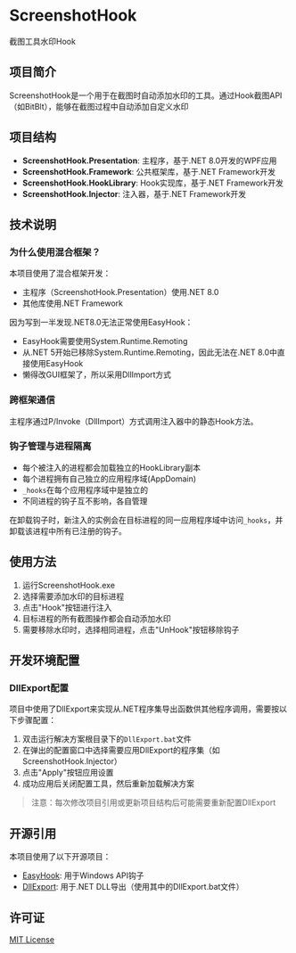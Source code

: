 # ScreenshotHook
截图工具水印Hook

## 项目简介

ScreenshotHook是一个用于在截图时自动添加水印的工具。通过Hook截图API（如BitBlt），能够在截图过程中自动添加自定义水印

## 项目结构

- **ScreenshotHook.Presentation**: 主程序，基于.NET 8.0开发的WPF应用
- **ScreenshotHook.Framework**: 公共框架库，基于.NET Framework开发
- **ScreenshotHook.HookLibrary**: Hook实现库，基于.NET Framework开发
- **ScreenshotHook.Injector**: 注入器，基于.NET Framework开发

## 技术说明

### 为什么使用混合框架？

本项目使用了混合框架开发：
- 主程序（ScreenshotHook.Presentation）使用.NET 8.0
- 其他库使用.NET Framework

因为写到一半发现.NET8.0无法正常使用EasyHook：
- EasyHook需要使用System.Runtime.Remoting
- 从.NET 5开始已移除System.Runtime.Remoting，因此无法在.NET 8.0中直接使用EasyHook
- 懒得改GUI框架了，所以采用DllImport方式

### 跨框架通信

主程序通过P/Invoke（DllImport）方式调用注入器中的静态Hook方法。

### 钩子管理与进程隔离

- 每个被注入的进程都会加载独立的HookLibrary副本
- 每个进程拥有自己独立的应用程序域(AppDomain)
- `_hooks`在每个应用程序域中是独立的
- 不同进程的钩子互不影响，各自管理

在卸载钩子时，新注入的实例会在目标进程的同一应用程序域中访问`_hooks`，并卸载该进程中所有已注册的钩子。

## 使用方法

1. 运行ScreenshotHook.exe
2. 选择需要添加水印的目标进程
3. 点击"Hook"按钮进行注入
4. 目标进程的所有截图操作都会自动添加水印
5. 需要移除水印时，选择相同进程，点击"UnHook"按钮移除钩子

## 开发环境配置

### DllExport配置

项目中使用了DllExport来实现从.NET程序集导出函数供其他程序调用，需要按以下步骤配置：

1. 双击运行解决方案根目录下的`DllExport.bat`文件
2. 在弹出的配置窗口中选择需要应用DllExport的程序集（如ScreenshotHook.Injector）
3. 点击"Apply"按钮应用设置
4. 成功应用后关闭配置工具，然后重新加载解决方案

> 注意：每次修改项目引用或更新项目结构后可能需要重新配置DllExport

## 开源引用

本项目使用了以下开源项目：
- [EasyHook](https://github.com/EasyHook/EasyHook): 用于Windows API钩子
- [DllExport](https://github.com/3F/DllExport): 用于.NET DLL导出（使用其中的DllExport.bat文件）

## 许可证

[MIT License](LICENSE.md)
